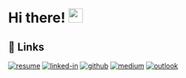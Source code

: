 # Hi there! <img src="https://media.giphy.com/media/hvRJCLFzcasrR4ia7z/giphy.gif" width="29px">



## 🔗 Links
[![resume](https://img.shields.io/badge/Resume-4285F4?style=for-the-badge&logo=read-the-docs&logoColor=white)](http://www.erdincdegirmenci.com)
[![linked-in](https://img.shields.io/badge/Linked_In-0077B5?style=for-the-badge&logo=LinkedIn&logoColor=white)](https://www.linkedin.com/in/erdincdegirmenci/)
[![github](https://img.shields.io/badge/GitHub-000000?style=for-the-badge&logo=GitHub&logoColor=white)](https://github.com/erdincdegirmenci)
[![medium](https://img.shields.io/badge/medium-000000?style=for-the-badge&logo=medium&logoColor=white)](https://erdincdegirmenci.medium.com/)
[![outlook](https://img.shields.io/badge/outlook-0078D4?style=for-the-badge&logo=outlook&logoColor=white)](mailto:erdinc.degirmenci@outlook.com)




<!--
**erdincdegirmenci/erdincdegirmenci** is a ✨ _special_ ✨ repository because its `README.md` (this file) appears on your GitHub profile.

Here are some ideas to get you started:

- 🔭 I’m currently working on ...
- 🌱 I’m currently learning ...
- 👯 I’m looking to collaborate on ...
- 🤔 I’m looking for help with ...
- 💬 Ask me about ...
- 📫 How to reach me: ...
- 😄 Pronouns: ...
- ⚡ Fun fact: ...
--> 
